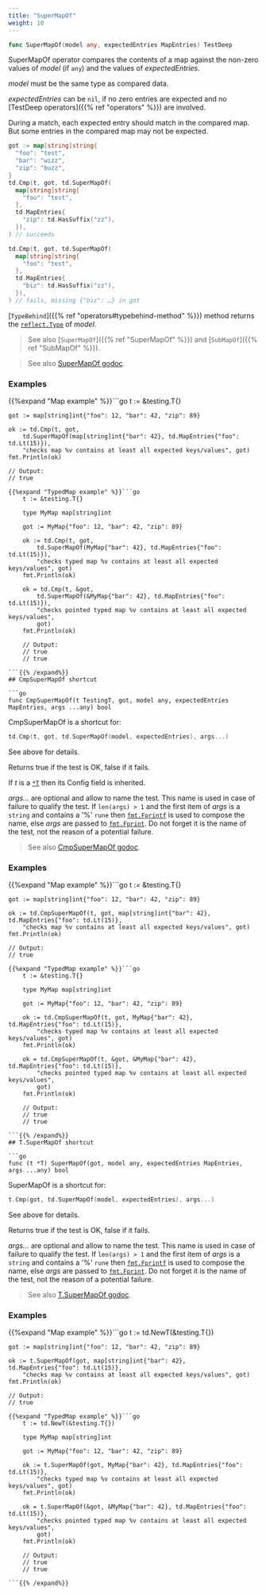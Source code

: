 ```yaml
---
title: "SuperMapOf"
weight: 10
---
```


```go
func SuperMapOf(model any, expectedEntries MapEntries) TestDeep
```

SuperMapOf operator compares the contents of a map against the non-zero
values of *model* (if `any`) and the values of *expectedEntries*.

*model* must be the same type as compared data.

*expectedEntries* can be `nil`, if no zero entries are expected and
no [TestDeep operators]({{% ref "operators" %}}) are involved.

During a match, each expected entry should match in the compared
map. But some entries in the compared map may not be expected.

```go
got := map[string]string{
  "foo": "test",
  "bar": "wizz",
  "zip": "buzz",
}
td.Cmp(t, got, td.SuperMapOf(
  map[string]string{
    "foo": "test",
  },
  td.MapEntries{
    "zip": td.HasSuffix("zz"),
  }),
) // succeeds

td.Cmp(t, got, td.SuperMapOf(
  map[string]string{
    "foo": "test",
  },
  td.MapEntries{
    "biz": td.HasSuffix("zz"),
  }),
) // fails, missing {"biz": …} in got
```

[`TypeBehind`]({{% ref "operators#typebehind-method" %}}) method returns the [`reflect.Type`](https://pkg.go.dev/reflect#Type) of *model*.

> See also [`SuperMapOf`]({{% ref "SuperMapOf" %}}) and [`SubMapOf`]({{% ref "SubMapOf" %}}).


> See also [<i class='fas fa-book'></i> SuperMapOf godoc](https://pkg.go.dev/github.com/maxatome/go-testdeep/td#SuperMapOf).

### Examples

{{%expand "Map example" %}}```go
	t := &testing.T{}

	got := map[string]int{"foo": 12, "bar": 42, "zip": 89}

	ok := td.Cmp(t, got,
		td.SuperMapOf(map[string]int{"bar": 42}, td.MapEntries{"foo": td.Lt(15)}),
		"checks map %v contains at least all expected keys/values", got)
	fmt.Println(ok)

	// Output:
	// true

```{{% /expand%}}
{{%expand "TypedMap example" %}}```go
	t := &testing.T{}

	type MyMap map[string]int

	got := MyMap{"foo": 12, "bar": 42, "zip": 89}

	ok := td.Cmp(t, got,
		td.SuperMapOf(MyMap{"bar": 42}, td.MapEntries{"foo": td.Lt(15)}),
		"checks typed map %v contains at least all expected keys/values", got)
	fmt.Println(ok)

	ok = td.Cmp(t, &got,
		td.SuperMapOf(&MyMap{"bar": 42}, td.MapEntries{"foo": td.Lt(15)}),
		"checks pointed typed map %v contains at least all expected keys/values",
		got)
	fmt.Println(ok)

	// Output:
	// true
	// true

```{{% /expand%}}
## CmpSuperMapOf shortcut

```go
func CmpSuperMapOf(t TestingT, got, model any, expectedEntries MapEntries, args ...any) bool
```

CmpSuperMapOf is a shortcut for:

```go
td.Cmp(t, got, td.SuperMapOf(model, expectedEntries), args...)
```

See above for details.

Returns true if the test is OK, false if it fails.

If *t* is a [`*T`](https://pkg.go.dev/github.com/maxatome/go-testdeep/td#T) then its Config field is inherited.

*args...* are optional and allow to name the test. This name is
used in case of failure to qualify the test. If `len(args) > 1` and
the first item of *args* is a `string` and contains a '%' `rune` then
[`fmt.Fprintf`](https://pkg.go.dev/fmt#Fprintf) is used to compose the name, else *args* are passed to
[`fmt.Fprint`](https://pkg.go.dev/fmt#Fprint). Do not forget it is the name of the test, not the
reason of a potential failure.


> See also [<i class='fas fa-book'></i> CmpSuperMapOf godoc](https://pkg.go.dev/github.com/maxatome/go-testdeep/td#CmpSuperMapOf).

### Examples

{{%expand "Map example" %}}```go
	t := &testing.T{}

	got := map[string]int{"foo": 12, "bar": 42, "zip": 89}

	ok := td.CmpSuperMapOf(t, got, map[string]int{"bar": 42}, td.MapEntries{"foo": td.Lt(15)},
		"checks map %v contains at least all expected keys/values", got)
	fmt.Println(ok)

	// Output:
	// true

```{{% /expand%}}
{{%expand "TypedMap example" %}}```go
	t := &testing.T{}

	type MyMap map[string]int

	got := MyMap{"foo": 12, "bar": 42, "zip": 89}

	ok := td.CmpSuperMapOf(t, got, MyMap{"bar": 42}, td.MapEntries{"foo": td.Lt(15)},
		"checks typed map %v contains at least all expected keys/values", got)
	fmt.Println(ok)

	ok = td.CmpSuperMapOf(t, &got, &MyMap{"bar": 42}, td.MapEntries{"foo": td.Lt(15)},
		"checks pointed typed map %v contains at least all expected keys/values",
		got)
	fmt.Println(ok)

	// Output:
	// true
	// true

```{{% /expand%}}
## T.SuperMapOf shortcut

```go
func (t *T) SuperMapOf(got, model any, expectedEntries MapEntries, args ...any) bool
```

SuperMapOf is a shortcut for:

```go
t.Cmp(got, td.SuperMapOf(model, expectedEntries), args...)
```

See above for details.

Returns true if the test is OK, false if it fails.

*args...* are optional and allow to name the test. This name is
used in case of failure to qualify the test. If `len(args) > 1` and
the first item of *args* is a `string` and contains a '%' `rune` then
[`fmt.Fprintf`](https://pkg.go.dev/fmt#Fprintf) is used to compose the name, else *args* are passed to
[`fmt.Fprint`](https://pkg.go.dev/fmt#Fprint). Do not forget it is the name of the test, not the
reason of a potential failure.


> See also [<i class='fas fa-book'></i> T.SuperMapOf godoc](https://pkg.go.dev/github.com/maxatome/go-testdeep/td#T.SuperMapOf).

### Examples

{{%expand "Map example" %}}```go
	t := td.NewT(&testing.T{})

	got := map[string]int{"foo": 12, "bar": 42, "zip": 89}

	ok := t.SuperMapOf(got, map[string]int{"bar": 42}, td.MapEntries{"foo": td.Lt(15)},
		"checks map %v contains at least all expected keys/values", got)
	fmt.Println(ok)

	// Output:
	// true

```{{% /expand%}}
{{%expand "TypedMap example" %}}```go
	t := td.NewT(&testing.T{})

	type MyMap map[string]int

	got := MyMap{"foo": 12, "bar": 42, "zip": 89}

	ok := t.SuperMapOf(got, MyMap{"bar": 42}, td.MapEntries{"foo": td.Lt(15)},
		"checks typed map %v contains at least all expected keys/values", got)
	fmt.Println(ok)

	ok = t.SuperMapOf(&got, &MyMap{"bar": 42}, td.MapEntries{"foo": td.Lt(15)},
		"checks pointed typed map %v contains at least all expected keys/values",
		got)
	fmt.Println(ok)

	// Output:
	// true
	// true

```{{% /expand%}}
